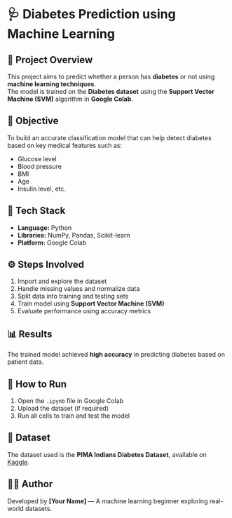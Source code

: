 # 🩺 Diabetes Prediction using Machine Learning

## 📘 Project Overview
This project aims to predict whether a person has **diabetes** or not using **machine learning techniques**.  
The model is trained on the **Diabetes dataset** using the **Support Vector Machine (SVM)** algorithm in **Google Colab**.  

## 🧠 Objective
To build an accurate classification model that can help detect diabetes based on key medical features such as:
- Glucose level  
- Blood pressure  
- BMI  
- Age  
- Insulin level, etc.

## 🧩 Tech Stack
- **Language:** Python  
- **Libraries:** NumPy, Pandas, Scikit-learn  
- **Platform:** Google Colab  

## ⚙️ Steps Involved
1. Import and explore the dataset  
2. Handle missing values and normalize data  
3. Split data into training and testing sets  
4. Train model using **Support Vector Machine (SVM)**  
5. Evaluate performance using accuracy metrics  

## 📊 Results
The trained model achieved **high accuracy** in predicting diabetes based on patient data.  

## 🚀 How to Run
1. Open the `.ipynb` file in Google Colab  
2. Upload the dataset (if required)  
3. Run all cells to train and test the model  

## 🧾 Dataset
The dataset used is the **PIMA Indians Diabetes Dataset**, available on [Kaggle](https://www.kaggle.com/datasets/uciml/pima-indians-diabetes-database).

## 👨‍💻 Author
Developed by **[Your Name]** — A machine learning beginner exploring real-world datasets.
